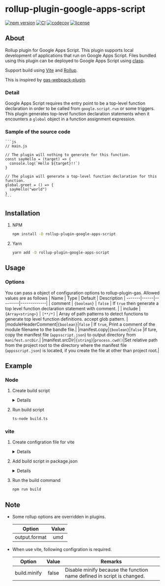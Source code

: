 # rollup-plugin-google-apps-script

[![npm version](https://badge.fury.io/js/rollup-plugin-google-apps-script.svg)](https://badge.fury.io/js/rollup-plugin-google-apps-script)
[![CI](https://github.com/mato533/rollup-plugin-gas/actions/workflows/test.yaml/badge.svg?branch=master)](https://github.com/mato533/rollup-plugin-gas/actions/workflows/test.yaml)
[![codecov](https://codecov.io/gh/mato533/rollup-plugin-gas/branch/main/graph/badge.svg?token=50Z04K2PVN)](https://codecov.io/gh/mato533/rollup-plugin-gas)
[![license](https://img.shields.io/npm/l/rollup.svg)](https://github.com/rollup/rollup/blob/master/LICENSE.md)

## About

Rollup plugin for Google Apps Script.
This plugin supports local development of applications that run on Google Apps Script.
Files bundled using this plugin can be deployed to Google Apps Script using [clasp](https://github.com/google/clasp).

Support build using [Vite](https://github.com/vitejs/vite) and [Rollup](https://rollupjs.org/).

This is inspired by [gas-webpack-plugin](https://github.com/fossamagna/gas-webpack-plugin).

### Detail

Google Apps Script requires the entry point to be a top-level function declaration in order to be called from `google.script.run` or some triggers. This plugin generates top-level function declaration statements when it encounters a `global` object in a function assignment expression.

### Sample of the source code

    ```js
    // main.js

    // The plugin will nothing to generate for this function.
    const sayHello = (target) => {
      console.log(`Hello ${target}!!`)
    }

    // The plugin will generate a top-level function declaration for this function.
    global.greet = () => {
      sayHello("world")
    }
    ```

## Installation

1. NPM

   ```sh
   npm install -D rollup-plugin-google-apps-script
   ```

1. Yarn
   ```sh
   yarn add -D rollup-plugin-google-apps-script
   ```

## Usage

### Options

You can pass a object of configuration options to rollup-plugin-gas. Allowed values are as follows
| Name | Type | Default | Description |
-------|------|---------|-------------|
| comment | `{boolean}` | `false` | If `true` then generate a top level function declaration statement with comment. |
| include | `{Array<string>}` | `[**/*]` | Array of path patterns to detect functions to generate top level function definitions. accept glob pattern. |
|moduleHeaderComment|`{boolean}`|`false` | If `true`, Print a comment of the module filename to the bandle file.|
|manifest.copy|`{boolean}`|`false` |if ture, copy the manifest file (`appsscript.json`) to output directory from `manifest.srcDir`.|
|manifest.srcDir|`{string}`|`process.cwd()`|Set relative path from the project root to the directory where the manifest file (`appsscript.json`) is located, if you create the file at other than project root.|

## Example

### Node

1. Create build script
    <details>

   ```ts
   // build.ts
   import path from "path";
   import { fileURLToPath } from "url";
   import { rollup } from "rollup";
   import rollupPluginGas from "rollup-plugin-google-apps-script";

   const __dirname = path.dirname(fileURLToPath(import.meta.url));
   const entryPath = path.resolve(__dirname, "./code.js");

   const distPath = path.resolve(__dirname, "./dist");

   const bundle = await rollup({
     input: entryPath,
     plugins: [rollupPluginGas()],
   });

   await bundle.write({
     dir: distPath,
     entryFileNames: "[name].js",
   });
   ```

    </details>

1. Run build script
   ```sh
   ts-node build.ts
   ```

### vite

1. Create configration file for vite
    <details>

   ```ts
   // vite.config.ts
   import { defineConfig } from "vite";
   import typescript from "@rollup/plugin-typescript";
   import rollupPluginGas from "rollup-plugin-google-apps-script";
   import path from "path";

   export default defineConfig({
     plugins: [typescript(), rollupPluginGas()],
     build: {
       rollupOptions: {
         input: "./src/main.ts",
         output: {
           dir: "./dist",
           entryFileNames: "[name].js",
         },
       },
       minify: false, // This option is requred.
     },
     resolve: {
       alias: {
         "@": path.resolve(__dirname, "./src"),
       },
     },
   });
   ```

    </details>

1. Add build script in package.json
    <details>

   ```
   // package.json
   {
     ...
     "scripts": {
       ...
       "build": "vite build",
       ...
     },
     ...
   }
   ```

    </details>

1. Run the build command

   ```sh
   npm run build
   ```

## Note

- Some rollup options are overridden in plugins.

  |    Option     | Value |
  | :-----------: | :---: |
  | output.format |  umd  |

- When use vite, following configration is required.

  |    Option    | Value | Remarks                                                                |
  | :----------: | :---: | ---------------------------------------------------------------------- |
  | build.minify | false | Disable minify because the function name defined in script is changed. |
